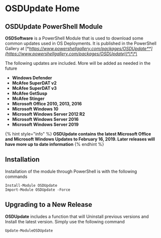 # OSDUpdate Home

## **OSDUpdate** PowerShell Module

**OSDSoftware** is a PowerShell Module that is used to download some common updates used in OS Deployments.  It is published in the PowerShell Gallery at [**https://www.powershellgallery.com/packages/OSDUpdate**](https://www.powershellgallery.com/packages/OSDUpdate)\*\*\*\*

The following updates are included.  More will be added as needed in the future

* **Windows Defender**
* **McAfee SuperDAT v2**
* **McAfee SuperDAT v3**
* **McAfee GetSusp**
* **McAfee Stinger**
* **Microsoft Office 2010, 2013, 2016**
* **Microsoft Windows 10**
* **Microsoft Windows Server 2012 R2**
* **Microsoft Windows Server 2016**
* **Microsoft Windows Server 2019**

{% hint style="info" %}
**OSDUpdate contains the latest Microsoft Office and Microsoft Windows Updates to February 16, 2019.  Later releases will have more up to date information**
{% endhint %}

## Installation

Installation of the module through PowerShell is with the following commands

```text
Install-Module OSDUpdate
Import-Module OSDUpdate -Force
```

## Upgrading to a New Release

**OSDUpdate** includes a function that will Uninstall previous versions and Install the latest version.  Simply use the following command

```text
Update-ModuleOSDUpdate
```

